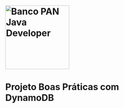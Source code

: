 # <img src="![image](https://user-images.githubusercontent.com/78277885/235327726-d51a506a-4bf4-4794-b46f-01702aac0f6d.png)" alt="Banco PAN Java Developer" width="200" height="200">

# Projeto Boas Práticas com DynamoDB
